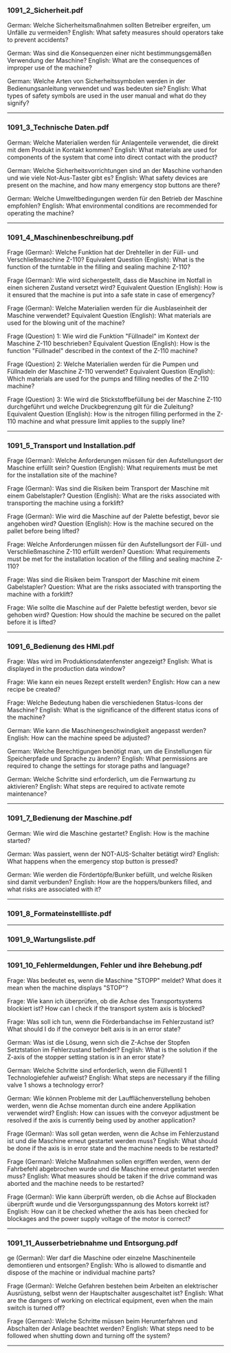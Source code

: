 ### 1091_2_Sicherheit.pdf

German: Welche Sicherheitsmaßnahmen sollten Betreiber ergreifen, um Unfälle zu vermeiden?
English: What safety measures should operators take to prevent accidents?

German: Was sind die Konsequenzen einer nicht bestimmungsgemäßen Verwendung der Maschine?
English: What are the consequences of improper use of the machine?

German: Welche Arten von Sicherheitssymbolen werden in der Bedienungsanleitung verwendet und was bedeuten sie?
English: What types of safety symbols are used in the user manual and what do they signify?

___
### 1091_3_Technische Daten.pdf

German: Welche Materialien werden für Anlagenteile verwendet, die direkt mit dem Produkt in Kontakt kommen?
English: What materials are used for components of the system that come into direct contact with the product?

German: Welche Sicherheitsvorrichtungen sind an der Maschine vorhanden und wie viele Not-Aus-Taster gibt es?
English: What safety devices are present on the machine, and how many emergency stop buttons are there?

German: Welche Umweltbedingungen werden für den Betrieb der Maschine empfohlen?
English: What environmental conditions are recommended for operating the machine?

___
### 1091_4_Maschinenbeschreibung.pdf

Frage (German): Welche Funktion hat der Drehteller in der Füll- und Verschließmaschine Z-110?
Equivalent Question (English): What is the function of the turntable in the filling and sealing machine Z-110?

Frage (German): Wie wird sichergestellt, dass die Maschine im Notfall in einen sicheren Zustand versetzt wird?
Equivalent Question (English): How is it ensured that the machine is put into a safe state in case of emergency?

Frage (German): Welche Materialien werden für die Ausblaseinheit der Maschine verwendet?
Equivalent Question (English): What materials are used for the blowing unit of the machine?

Frage (Question) 1: Wie wird die Funktion "Füllnadel" im Kontext der Maschine Z-110 beschrieben?
Equivalent Question (English): How is the function "Füllnadel" described in the context of the Z-110 machine?

Frage (Question) 2: Welche Materialien werden für die Pumpen und Füllnadeln der Maschine Z-110 verwendet?
Equivalent Question (English): Which materials are used for the pumps and filling needles of the Z-110 machine?

Frage (Question) 3: Wie wird die Stickstoffbefüllung bei der Maschine Z-110 durchgeführt und welche Druckbegrenzung gilt für die Zuleitung?
Equivalent Question (English): How is the nitrogen filling performed in the Z-110 machine and what pressure limit applies to the supply line?

___
### 1091_5_Transport und Installation.pdf

Frage (German): Welche Anforderungen müssen für den Aufstellungsort der Maschine erfüllt sein?
Question (English): What requirements must be met for the installation site of the machine?

Frage (German): Was sind die Risiken beim Transport der Maschine mit einem Gabelstapler?
Question (English): What are the risks associated with transporting the machine using a forklift?

Frage (German): Wie wird die Maschine auf der Palette befestigt, bevor sie angehoben wird?
Question (English): How is the machine secured on the pallet before being lifted?

Frage: Welche Anforderungen müssen für den Aufstellungsort der Füll- und Verschließmaschine Z-110 erfüllt werden?
Question: What requirements must be met for the installation location of the filling and sealing machine Z-110?

Frage: Was sind die Risiken beim Transport der Maschine mit einem Gabelstapler?
Question: What are the risks associated with transporting the machine with a forklift?

Frage: Wie sollte die Maschine auf der Palette befestigt werden, bevor sie gehoben wird?
Question: How should the machine be secured on the pallet before it is lifted?

___
### 1091_6_Bedienung des HMI.pdf

Frage: Was wird im Produktionsdatenfenster angezeigt?
English: What is displayed in the production data window?

Frage: Wie kann ein neues Rezept erstellt werden?
English: How can a new recipe be created?

Frage: Welche Bedeutung haben die verschiedenen Status-Icons der Maschine?
English: What is the significance of the different status icons of the machine?

German: Wie kann die Maschinengeschwindigkeit angepasst werden?
English: How can the machine speed be adjusted?

German: Welche Berechtigungen benötigt man, um die Einstellungen für Speicherpfade und Sprache zu ändern?
English: What permissions are required to change the settings for storage paths and language?

German: Welche Schritte sind erforderlich, um die Fernwartung zu aktivieren?
English: What steps are required to activate remote maintenance?

___
### 1091_7_Bedienung der Maschine.pdf

German: Wie wird die Maschine gestartet?
English: How is the machine started?

German: Was passiert, wenn der NOT-AUS-Schalter betätigt wird?
English: What happens when the emergency stop button is pressed?

German: Wie werden die Fördertöpfe/Bunker befüllt, und welche Risiken sind damit verbunden?
English: How are the hoppers/bunkers filled, and what risks are associated with it?


___
### 1091_8_Formateinstellliste.pdf


___
### 1091_9_Wartungsliste.pdf


___
### 1091_10_Fehlermeldungen, Fehler und ihre Behebung.pdf

Frage: Was bedeutet es, wenn die Maschine "STOPP" meldet?
What does it mean when the machine displays "STOP"?

Frage: Wie kann ich überprüfen, ob die Achse des Transportsystems blockiert ist?
How can I check if the transport system axis is blocked?

Frage: Was soll ich tun, wenn die Förderbandachse im Fehlerzustand ist?
What should I do if the conveyor belt axis is in an error state?

German: Was ist die Lösung, wenn sich die Z-Achse der Stopfen Setztstation im Fehlerzustand befindet?
English: What is the solution if the Z-axis of the stopper setting station is in an error state?

German: Welche Schritte sind erforderlich, wenn die Füllventil 1 Technologiefehler aufweist?
English: What steps are necessary if the filling valve 1 shows a technology error?

German: Wie können Probleme mit der Laufflächenverstellung behoben werden, wenn die Achse momentan durch eine andere Applikation verwendet wird?
English: How can issues with the conveyor adjustment be resolved if the axis is currently being used by another application?

Frage (German): Was soll getan werden, wenn die Achse im Fehlerzustand ist und die Maschine erneut gestartet werden muss?
English: What should be done if the axis is in error state and the machine needs to be restarted?

Frage (German): Welche Maßnahmen sollen ergriffen werden, wenn der Fahrbefehl abgebrochen wurde und die Maschine erneut gestartet werden muss?
English: What measures should be taken if the drive command was aborted and the machine needs to be restarted?

Frage (German): Wie kann überprüft werden, ob die Achse auf Blockaden überprüft wurde und die Versorgungsspannung des Motors korrekt ist?
English: How can it be checked whether the axis has been checked for blockages and the power supply voltage of the motor is correct?

___
### 1091_11_Ausserbetriebnahme und Entsorgung.pdf

ge (German): Wer darf die Maschine oder einzelne Maschinenteile demontieren und entsorgen?
English: Who is allowed to dismantle and dispose of the machine or individual machine parts?

Frage (German): Welche Gefahren bestehen beim Arbeiten an elektrischer Ausrüstung, selbst wenn der Hauptschalter ausgeschaltet ist?
English: What are the dangers of working on electrical equipment, even when the main switch is turned off?

Frage (German): Welche Schritte müssen beim Herunterfahren und Abschalten der Anlage beachtet werden?
English: What steps need to be followed when shutting down and turning off the system?

___